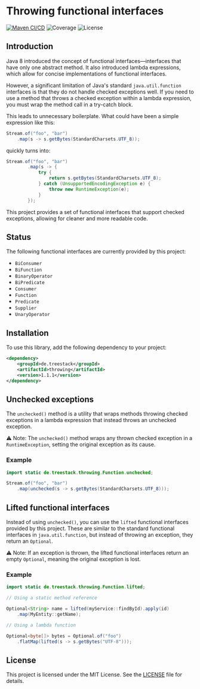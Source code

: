 # Throwing functional interfaces

[![Maven CI/CD](https://github.com/treestack/throwing/actions/workflows/build.yml/badge.svg)](https://github.com/treestack/throwing/actions/workflows/build.yml)
![Coverage](https://treestack-static.s3.eu-central-1.amazonaws.com/badges/jacoco.svg)
![License](https://img.shields.io/github/license/treestack/throwing)

## Introduction

Java 8 introduced the concept of functional interfaces—interfaces that have only one abstract method. It also introduced lambda expressions, which allow for concise implementations of functional interfaces.

However, a significant limitation of Java's standard `java.util.function` interfaces is that they do not handle checked exceptions well. If you need to use a method that throws a checked exception within a lambda expression, you must wrap the method call in a try-catch block.

This leads to unnecessary boilerplate. What could have been a simple expression like this:

```java
Stream.of("foo", "bar")
    .map(s -> s.getBytes(StandardCharsets.UTF_8));
```

quickly turns into:

```java
Stream.of("foo", "bar")
        .map(s -> {
            try {
                return s.getBytes(StandardCharsets.UTF_8);
            } catch (UnsupportedEncodingException e) {
                throw new RuntimeException(e);
            }
        });
```

This project provides a set of functional interfaces that support checked exceptions, allowing for cleaner and more readable code.

## Status

The following functional interfaces are currently provided by this project:

- `BiConsumer`
- `BiFunction`
- `BinaryOperator`
- `BiPredicate`
- `Consumer`
- `Function`
- `Predicate`
- `Supplier`
- `UnaryOperator`

## Installation

To use this library, add the following dependency to your project:

```xml
<dependency>
    <groupId>de.treestack</groupId>
    <artifactId>throwing</artifactId>
    <version>1.1.1</version>
</dependency>
```

## Unchecked exceptions

The `unchecked()` method is a utility that wraps methods throwing checked exceptions in a lambda expression that instead throws an unchecked exception.

⚠ Note: The `unchecked()` method wraps any thrown checked exception in a `RuntimeException`, setting the original exception as its cause.

### Example

```java 
import static de.treestack.throwing.Function.unchecked;

Stream.of("foo", "bar")
    .map(unchecked(s -> s.getBytes(StandardCharsets.UTF_8)));
```


## Lifted functional interfaces

Instead of using `unchecked()`, you can use the `lifted` functional interfaces provided by this project. These are similar to the standard functional interfaces in `java.util.function`, but instead of throwing an exception, they return an `Optional`.

⚠ Note: If an exception is thrown, the lifted functional interfaces return an empty `Optional`, meaning the original exception is lost.

### Example

```java
import static de.treestack.throwing.Function.lifted;

// Using a static method reference

Optional<String> name = lifted(myService::findById).apply(id)
    .map(MyEntity::getName);

// Using a lambda function

Optional<byte[]> bytes = Optional.of("foo")
    .flatMap(lifted(s -> s.getBytes("UTF-8")));
```

## License

This project is licensed under the MIT License. See the [LICENSE](LICENSE) file for details.
